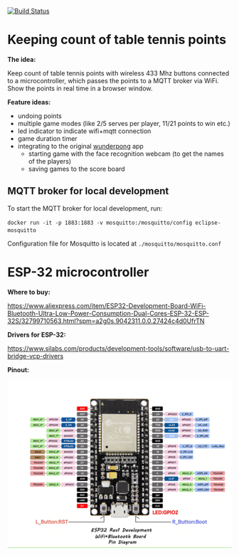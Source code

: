 [![Build Status](https://travis-ci.org/avrj/table-tennis.svg?branch=master)](https://travis-ci.org/avrj/table-tennis)

# Keeping count of table tennis points
**The idea:**

Keep count of table tennis points with wireless 433 Mhz buttons connected to a microcontroller, which passes the points to a MQTT broker via WiFi.
Show the points in real time in a browser window.

**Feature ideas:**
* undoing points
* multiple game modes (like 2/5 serves per player, 11/21 points to win etc.)
* led indicator to indicate wifi+mqtt connection
* game duration timer
* integrating to the original [wunderpong](https://github.com/wunderdogsw/wunderpong) app
    * starting game with the face recognition webcam (to get the names of the players)
    * saving games to the score board

## MQTT broker for local development
To start the MQTT broker for local development, run: 

`docker run -it -p 1883:1883 -v mosquitto:/mosquitto/config eclipse-mosquitto`

Configuration file for Mosquitto is located at `./mosquitto/mosquitto.conf`

# ESP-32 microcontroller

**Where to buy:**

https://www.aliexpress.com/item/ESP32-Development-Board-WiFi-Bluetooth-Ultra-Low-Power-Consumption-Dual-Cores-ESP-32-ESP-32S/32799710563.html?spm=a2g0s.9042311.0.0.27424c4d0UfrTN

**Drivers for ESP-32:**

https://www.silabs.com/products/development-tools/software/usb-to-uart-bridge-vcp-drivers

**Pinout:**

![ESP32 pinout](esp-32/esp32_pinout.webp)
